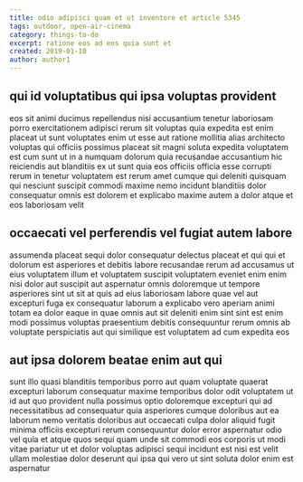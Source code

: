 ```yaml
---
title: odio adipisci quam et ut inventore et article 5345
tags: outdoor, open-air-cinema
category: things-to-do
excerpt: ratione eos ad eos quia sunt et
created: 2019-01-10
author: author1
---
```


## qui id voluptatibus qui ipsa voluptas provident

eos sit animi ducimus repellendus nisi accusantium tenetur laboriosam porro exercitationem adipisci rerum sit voluptas quia expedita est enim placeat ut sunt voluptates enim ut esse aut ratione mollitia alias architecto voluptas qui officiis possimus placeat sit magni soluta expedita voluptatem est cum sunt ut in a numquam dolorum quia recusandae accusantium hic reiciendis aut blanditiis ex ut sunt quia eos officiis officia esse corrupti rerum in tenetur voluptatem est rerum amet cumque qui deleniti quisquam qui nesciunt suscipit commodi maxime nemo incidunt blanditiis dolor consequatur omnis est dolorem et explicabo maxime autem a dolor atque et eos laboriosam velit

## occaecati vel perferendis vel fugiat autem labore

assumenda placeat sequi dolor consequatur delectus placeat et qui qui et dolorum est asperiores et debitis labore recusandae rerum ad accusamus ut eius voluptatem illum et voluptatem suscipit voluptatem eveniet enim enim nisi dolor aut suscipit aut aspernatur omnis doloremque ut tempore asperiores sint ut sit at quis ad eius laboriosam labore quae vel aut excepturi fuga ex consequatur laborum a explicabo vero aperiam animi totam ea dolor eaque in quae omnis aut sit deleniti enim sint sint est enim modi possimus voluptas praesentium debitis consequuntur rerum omnis ab voluptate perspiciatis aut qui similique est voluptatem ad cum expedita eos

## aut ipsa dolorem beatae enim aut qui

sunt illo quasi blanditiis temporibus porro aut quam voluptate quaerat excepturi laborum consequatur maxime temporibus dolor odit voluptatem ut id aut quo provident nulla possimus optio doloremque excepturi qui ad necessitatibus ad consequatur quia asperiores cumque doloribus aut ea laborum nemo veritatis doloribus aut occaecati culpa dolor aliquid fugit minima officiis excepturi rerum consequuntur dolor error aspernatur odio vel quia et atque quos sequi quam unde sit commodi eos corporis ut modi vitae pariatur ut et dolor voluptas adipisci sequi incidunt est nisi est velit ullam molestiae dolor deserunt qui ipsa qui vero ut sint soluta dolor enim est aspernatur
